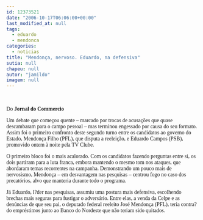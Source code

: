```yaml
---
id: 12373521
date: "2006-10-17T06:06:00+00:00"
last_modified_at: null
tags:
  - eduardo
  - mendonca
categories:
  - noticias
title: "Mendonça, nervoso. Eduardo, na defensiva"
sutia: null
chapeu: null
autor: "jamildo"
imagem: null
---
```

<p>&nbsp;<br /></p>
<p><span style="font-family: Verdana;">Do <strong>Jornal do Commercio</strong></span></p>
<p><span style="font-family: Verdana;">Um debate que come&ccedil;ou quente &ndash; marcado por trocas de acusa&ccedil;&otilde;es que quase descambaram para o campo pessoal &ndash; mas terminou engessado por causa do seu formato. Assim foi o primeiro confronto deste segundo turno entre os candidatos ao governo do Estado, Mendon&ccedil;a Filho (PFL), que disputa a reelei&ccedil;&atilde;o, e Eduardo Campos (PSB), promovido ontem &agrave; noite pela TV Clube. </span></p>
<p><span style="font-family: Verdana;">O primeiro bloco foi o mais acalorado. Com os candidatos fazendo perguntas entre si, os dois partiram para a luta franca, embora mantendo o mesmo tom nos ataques, que abordaram temas recorrentes na campanha. Demonstrando um pouco mais de nervosismo, Mendon&ccedil;a &ndash; em desvantagem nas pesquisas &ndash; centrou fogo no caso dos precat&oacute;rios, alvo que manteria durante todo o programa. </span></p>
<p><span style="font-family: Verdana;">J&aacute; Eduardo, l?der nas pesquisas, assumiu uma postura mais defensiva, escolhendo brechas mais seguras para fustigar o advers&aacute;rio. Entre elas, a venda da Celpe e as den&uacute;ncias de que seu pai, o deputado federal reeleito Jos&eacute; Mendon&ccedil;a (PFL), teria contra?do empr&eacute;stimos junto ao Banco do Nordeste que n&atilde;o teriam sido quitados.</span></p>
<p><br /></p>
